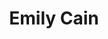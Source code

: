 ---
layout: default
tag: ME
title: Emily Cain
image: https://pbs.twimg.com/profile_images/686966741264551936/-3x5uPEh.jpg
district: 2
party: Democrat
seat: House
website: http://emilycain.com/
donate: https://secure.actblue.com/contribute/page/sdemilycain
---